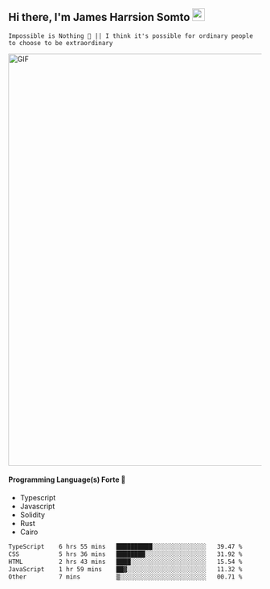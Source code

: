 ## Hi there, I'm James Harrsion Somto <img src="https://media.giphy.com/media/hvRJCLFzcasrR4ia7z/giphy.gif" width="25px">

`Impossible is Nothing 🚀 || I think it's possible for ordinary people to choose to be extraordinary`

 
<img align="center" alt="GIF" src="https://github.com/Gapur/Gapur/blob/master/coding.gif?raw=true" width="818px" height="818px" />


#### Programming Language(s) Forte 🚀
- Typescript
- Javascript
- Solidity
- Rust
- Cairo



<!--START_SECTION:waka-->

```txt
TypeScript    6 hrs 55 mins   ██████████░░░░░░░░░░░░░░░   39.47 %
CSS           5 hrs 36 mins   ████████░░░░░░░░░░░░░░░░░   31.92 %
HTML          2 hrs 43 mins   ████░░░░░░░░░░░░░░░░░░░░░   15.54 %
JavaScript    1 hr 59 mins    ██▓░░░░░░░░░░░░░░░░░░░░░░   11.32 %
Other         7 mins          ▒░░░░░░░░░░░░░░░░░░░░░░░░   00.71 %
```

<!--END_SECTION:waka-->
<br />
<br />
<br />







